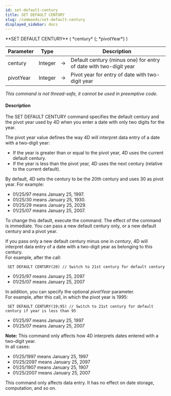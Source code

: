 ```yaml
---
id: set-default-century
title: SET DEFAULT CENTURY
slug: /commands/set-default-century
displayed_sidebar: docs
---
```


<!--REF #_command_.SET DEFAULT CENTURY.Syntax-->**SET DEFAULT CENTURY** ( *century* {; *pivotYear*} )<!-- END REF-->
<!--REF #_command_.SET DEFAULT CENTURY.Params-->
| Parameter | Type |  | Description |
| --- | --- | --- | --- |
| century | Integer | &#8594;  | Default century (minus one) for entry of date with two-digit year |
| pivotYear | Integer | &#8594;  | Pivot year for entry of date with two-digit year |

<!-- END REF-->

*This command is not thread-safe, it cannot be used in preemptive code.*


#### Description 

<!--REF #_command_.SET DEFAULT CENTURY.Summary-->The SET DEFAULT CENTURY command specifies the default century and the pivot year used by 4D when you enter a date with only two digits for the year.<!-- END REF-->

The pivot year value defines the way 4D will interpret data entry of a date with a two-digit year:

* If the year is greater than or equal to the pivot year, 4D uses the current default century.
* If the year is less than the pivot year, 4D uses the next century (relative to the current default).

By default, 4D sets the century to be the 20th century and uses 30 as pivot year. For example:

* 01/25/97 means January 25, 1997.
* 01/25/30 means January 25, 1930.
* 01/25/29 means January 25, 2029.
* 01/25/07 means January 25, 2007.

To change this default, execute the command. The effect of the command is immediate. You can pass a new default century only, or a new default century and a pivot year.

If you pass only a new default century minus one in *century*, 4D will interpret data entry of a date with a two-digit year as belonging to this century.  
For example, after the call:

```4d
 SET DEFAULT CENTURY(20) // Switch to 21st century for default century
```

* 01/25/97 means January 25, 2097
* 01/25/07 means January 25, 2007

In addition, you can specify the optional *pivotYear* parameter.  
For example, after this call, in which the pivot year is 1995:

```4d
 SET DEFAULT CENTURY(19;95) // Switch to 21st century for default century if year is less than 95
```

* 01/25/97 means January 25, 1997
* 01/25/07 means January 25, 2007

**Note:** This command only affects how 4D interprets dates entered with a two-digit year.   
In all cases:

* 01/25/1997 means January 25, 1997
* 01/25/2097 means January 25, 2097
* 01/25/1907 means January 25, 1907
* 01/25/2007 means January 25, 2007

This command only affects data entry. It has no effect on date storage, computation, and so on.

